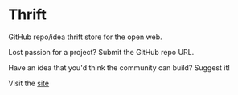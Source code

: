 Thrift
======

GitHub repo/idea thrift store for the open web.

Lost passion for a project? Submit the GitHub repo URL.

Have an idea that you'd think the community can build? Suggest it!

Visit the [site](http://thrift.im)
